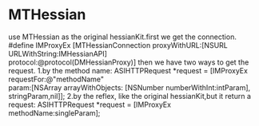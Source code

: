 MTHessian
=========

use MTHessian as the original hessianKit.first we get the connection.
    #define IMProxyEx [MTHessianConnection proxyWithURL:[NSURL\
                                        URLWithString:IMHessianAPI]\
                                        protocol:@protocol(DMHessianProxy)]
then we have two ways to get the request.
1.by the method name:
    ASIHTTPRequest *request = [IMProxyEx requestFor:@"methodName"     
                                param:[NSArray arrayWithObjects:
                                      [NSNumber numberWithInt:intParam],
                                      stringParam,nil]];
2.by the reflex, like the original hessianKit,but it return a request:
    ASIHTTPRequest *request = [IMProxyEx methodName:singleParam];